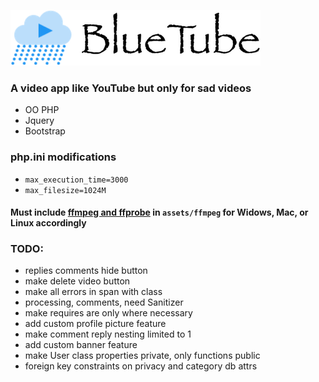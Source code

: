 ![bluetube](https://github.com/Mehrunes-Dagon/bluetube/blob/master/assets/images/logo.png "BlueTube")

### A video app like YouTube but only for sad videos

- OO PHP
- Jquery
- Bootstrap

### php.ini modifications

- `max_execution_time=3000`
- `max_filesize=1024M`

#### Must include [ffmpeg and ffprobe](https://www.ffmpeg.org/download.html) in `assets/ffmpeg` for Widows, Mac, or Linux accordingly

### TODO:

- replies comments hide button
- make delete video button
- make all errors in span with class
- processing, comments, need Sanitizer
- make requires are only where necessary
- add custom profile picture feature
- make comment reply nesting limited to 1
- add custom banner feature
- make User class properties private, only functions public
- foreign key constraints on privacy and category db attrs
